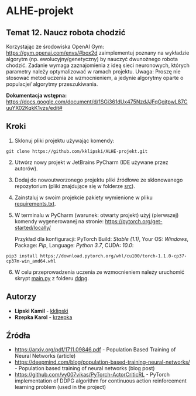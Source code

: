 # ALHE-projekt

## Temat 12. Naucz robota chodzić
Korzystając ze środowiska OpenAI Gym: https://gym.openai.com/envs/#box2d zaimplementuj poznany na wykładzie algorytm (np. ewolucyjny/genetyczny) by nauczyć dwunożnego robota chodzić. Zadanie wymaga zaznajomienia z ideą sieci neuronowych, których parametry należy optymalizować w ramach projektu. Uwaga: Proszę nie stosować metod uczenia ze wzmocnieniem, a jedynie algorytmy oparte o populacje/ algorytmy przeszukiwania.

**Dokumentacja wstępna:** https://docs.google.com/document/d/1SGi361dUx475NzdJJFqGgjtpwL87CuuYX02KqkK1vzs/edit# 

## Kroki
1. Sklonuj pliki projektu używając komendy:
```
git clone https://github.com/kklipski/ALHE-projekt.git
```
2. Utwórz nowy projekt w JetBrains PyCharm (IDE używane przez autorów).
3. Dodaj do nowoutworzonego projektu pliki źródłowe ze sklonowanego repozytorium (pliki znajdujące się w folderze [src](src)).
4. Zainstaluj w swoim projekcie pakiety wymienione w pliku [requirements.txt](requirements.txt).
5. W terminalu w PyCharm (warunek: otwarty projekt) użyj (pierwszej) komendy wygenerowanej na stronie: https://pytorch.org/get-started/locally/
	
   Przykład dla konfiguracji: PyTorch Build: *Stable (1.1)*, Your OS: *Windows*, Package: *Pip*, Language: *Python 3.7*, CUDA: *10.0*:
```
pip3 install https://download.pytorch.org/whl/cu100/torch-1.1.0-cp37-cp37m-win_amd64.whl
```
6. W celu przeprowadzenia uczenia ze wzmocnieniem należy uruchomić skrypt [main.py](src/ddpg/main.py) z folderu [ddpg](src/ddpg).

## Autorzy
- **Lipski Kamil** - [kklipski](https://github.com/kklipski)
- **Rzepka Karol** - [krzepka](https://github.com/krzepka)

## Źródła
- https://arxiv.org/pdf/1711.09846.pdf - Population Based Training of Neural Networks (article)
- https://deepmind.com/blog/population-based-training-neural-networks/ - Population based training of neural networks (blog post)
- https://github.com/vy007vikas/PyTorch-ActorCriticRL - PyTorch implementation of DDPG algorithm for continuous action reinforcement learning problem (used in the project)

